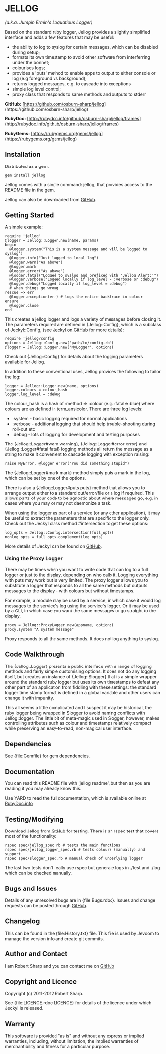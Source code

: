 # JELLOG

_(a.k.a. Jumpin Ermin's Loquatious Logger)_

Based on the standard ruby logger, Jellog provides a slightly simplified interface and
adds a few features that may be useful:

* the ability to log to syslog for certain messages, which can be disabled during 
  setup;
* formats its own timestamp to avoid other software from interferring under the bonnet;
* colourises logs;
* provides a 'puts' method to enable apps to output to either console or log (e.g foreground
  vs background);
* returns logged messages, e.g. to cascade into exceptions
* simple log level control;
* proxy class that responds to same methods and outputs to stderr


**GitHub:** [https://github.com/osburn-sharp/jellog](https://github.com/osburn-sharp/jellog)

**RubyDoc:** [http://rubydoc.info/github/osburn-sharp/jellog/frames](http://rubydoc.info/github/osburn-sharp/jellog/frames)

**RubyGems:** [https://rubygems.org/gems/jellog](https://rubygems.org/gems/jellog)

## Installation

Distributed as a gem:

    gem install jellog
  
Jellog comes with a single command: jellog, that provides access to the README file in the gem.

Jellog can also be downloaded from [GitHub](https://github.com/osburn-sharp/jellog).

## Getting Started

A simple example:

    require 'jellog'
    @logger = Jellog::Logger.new(name, params)
    begin
      @logger.system("This is a system message and will be logged to syslog")
      @logger.info("Just logged to local log")
      @logger.warn("As above")
      @logger.mark
      @logger.error("As above")
      @logger.fatal("Logged to syslog and prefixed with 'Jellog Alert:'")
      @logger.verbose("Logged locally if log_level = :verbose or :debug")
      @logger.debug("Logged locally if log_level = :debug")
      # when things go wrong
    rescue => err
      @logger.exception(err) # logs the entire backtrace in colour
    ensure
      @logger.close
    end

This creates a jellog logger and logs a variety of messages before closing it. The parameters required 
are defined in {Jellog::Config}, which is a subclass of Jeckyl::Config, (see [Jeckyl on GitHub](https://github.com/osburn-sharp/jeckyl) 
for more details):

    require 'jellog/config'
    options = Jellog::Config.new('path/to/config.rb')
    @logger = Jellog::Logger.new('MyLogger', options)

Check out {Jellog::Config} for details about the logging parameters available for Jellog.

In addition to these conventional uses, Jellog provides the following to tailor the log:

    logger = Jellog::Logger.new(name, options)
    logger.colours = colour_hash
    logger.log_level = :debug

The colour_hash is a hash of :method => :colour (e.g. :fatal=>:blue) where colours are as defined
in term_ansicolor. There are three log levels:

* :system - basic logging required for normal applications
* :verbose - additional logging that should help trouble-shooting during roll-out etc
* :debug - lots of logging for development and testing purposes

The {Jellog::Logger#warn warning}, {Jellog::Logger#error error} and {Jellog::Logger#fatal fatal} logging methods all return the message as
a string to make it convenient to cascade logging with exception raising:

    raise MyError, @logger.error("You did something stupid")
    
The {Jellog::Logger#mark mark} method simply puts a mark in the log, which can be set by one of the options. 

There is also a {Jellog::Logger#puts puts} method that allows you to arrange output either to a standard out/error/file or a log
if required. This allows parts of your code to be agnostic about where messages go, e.g. in cases where you may or may not
daemonize a task.

When using the logger as part of a service (or any other application), it may be useful to extract the parameters that are specific
to the logger only. Check out the Jeckyl class method #intersection to get these options:

    log_opts = Jellog::Config.intersection(full_opts)
    nonlog_opts = full_opts.complement(log_opts)
    
More details of Jeckyl can be found on [GitHub](https://github.com/osburn-sharp/jeckyl).

### Using the Proxy Logger

There may be times when you want to write code that can log to a full logger or just to the 
display, depending on who calls it. Logging everything with puts may work but is very limited.
The proxy logger allows you to substitute a logger that responds to all the same methods 
but outputs messages to the display - with colours but without timestamps. 

For example, a module may be used by a service, in which case it would log messages to the
service's log using the service's logger. Or it may be used by a CLI, in which case you want the
same messages to go straight to the display.

    proxy = Jellog::ProxyLogger.new(appname, options)
    proxy.system "A system message"
    
Proxy responds to all the same methods. It does not log anything to syslog.
    
## Code Walkthrough

The {Jellog::Logger} presents a public interface with a range of logging methods and fairly simple customising options. It does
not do any logging itself, but creates an instance of {Jellog::Slogger} that is a simple wrapper around the standard ruby logger
but uses its own timestamps to defeat any other part of an application from fiddling with these settings: the standard logger
time stamp format is defined in a global variable and other users can change it with impunity.

This all seems a little complicated and I suspect it may be historical, the ruby logger being wrapped in Slogger to avoid
naming conflicts with Jellog::logger. The little bit of meta-magic used in Slogger, however, makes controlling attributes such
as colour and timestamps relatively compact while preserving an easy-to-read, non-magical user interface.

## Dependencies

See {file:Gemfile} for gem dependencies.

## Documentation

You can read this README file with 'jellog readme', but then as you are reading it you may already know this.

Use YARD to read the full documentation, which is available online at [RubyDoc.info](http://rdoc.info/github/osburn-sharp/jellog/frames)

## Testing/Modifying

Download Jellog from [GitHub](https://github.com/osburn-sharp/jellog) for testing. There is an rspec test that covers most of the functionality:

    rspec spec/jellog_spec.rb # tests the main functions
    rspec spec/jellog_logger_spec.rb # tests colours (manually) and support
    rspec spec/slogger_spec.rb # manual check of underlying logger
    
The last two tests don't really use rspec but generate logs in ./test and ./log which can be checked manually.

## Bugs and Issues

Details of any unresolved bugs are in {file:Bugs.rdoc}.
Issues and change requests can be posted through [GitHub](https://github.com/osburn-sharp/jellog/issues).

## Changelog

This can be found in the {file:History.txt} file. This file is used by Jevoom to manage the
version info and create git commits.

## Author and Contact

I am Robert Sharp and you can contact me on [GitHub](http://github.com/osburn-sharp)

## Copyright and Licence

Copyright (c) 2011-2012 Robert Sharp. 

See {file:LICENCE.rdoc LICENCE} for details of the licence under which Jeckyl is released.

## Warranty

This software is provided "as is" and without any express or implied
warranties, including, without limitation, the implied warranties of
merchantibility and fitness for a particular purpose.